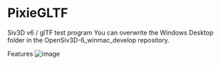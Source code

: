# PixieGLTF
 Siv3D v6 / glTF test program
You can overwrite the Windows Desktop folder in the OpenSiv3D-6_winmac_develop repository.

Features
![image](https://user-images.githubusercontent.com/43272572/132116868-8d9d725f-09b5-421e-95e3-c79f373948da.png)

